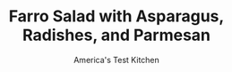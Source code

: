 ---
layout: ../../layouts/MarkdownPostLayout.astro
title: Farro Salad with Asparagus, Radishes, and Parmesan
author: America's Test Kitchen
pubDate: 2023-03-15
description: "Central Italy’s popular grain is worthy of a place at your table."
image_url: https://res.cloudinary.com/hksqkdlah/image/upload/ar_1:1,c_fill,dpr_2.0,f_auto,fl_lossy.progressive.strip_profile,g_faces:auto,q_auto:low,w_344/SFS_FarroSaladAsparagusRadishesParmesan_008_wepsvk
tags: ["Side Dishes","Main Courses","Vegetables","Grains","Salads"]
calories: 2135
protein: 8
carbohydrates: 27
fats: 15
fiber: 5
ingredients: ["1½ cups pearled, farro","2 tablespoons plus ⅓ cup, extra-virgin olive oil, divided","1 teaspoon, table salt, divided, plus salt for cooking farro","2 sprigs, fresh thyme","1 , bay leaf","1 , garlic clove, minced","3 tablespoons, lemon juice","3 tablespoons, minced shallot","1 teaspoon, Dijon mustard","1⁄2 teaspoon, pepper","12 ounces, asparagus, sliced thin on bias","1⁄4 cup, chopped fresh mint","3 tablespoons chopped, fresh dill","5 , radishes trimmed, halved, and sliced thin","3 ounces (3 cups), baby arugula","2 ounces, Parmesan cheese, shaved with vegetable peeler, divided"]
serves: 8
time: "1 hour, plus 30 minutes cooling"
instructions: ["Combine farro and 1 tablespoon oil in large saucepan. Cook over medium-high heat, stirring frequently, until farro is fragrant and just starting to darken in color, about 6 minutes.","Add 2 quarts water, 1 tablespoon salt, thyme sprigs, and bay leaf. Bring to boil over high heat. Reduce heat to medium and simmer until grains are tender with slight chew, 10 to 20 minutes. Drain well. Discard thyme sprigs and bay leaf.","Return farro to saucepan. Stir in garlic, 1/4 teaspoon salt, and 1 tablespoon oil. Let farro cool completely, about 30 minutes.","Whisk lemon juice, shallot, mustard, pepper, 1/2 teaspoon salt, and remaining 1/3 cup oil together in large bowl. Add asparagus, mint, and dill. Let sit for 10 minutes. Add radishes, farro, and remaining 1/4 teaspoon salt and toss until thoroughly combined. Fold in arugula and half of Parmesan. Season with salt and pepper to taste. Sprinkle with remaining Parmesan. Serve."]
nutrition: ["309 mg Potassium, K","215 mg Phosphorus, P","134 mg Calcium, Ca","3 mg Iron, Fe","63 mg Magnesium, Mg","287 mg Sodium, Na","1 mg Zinc, Zn","15 g Total lipid (fat)","2 mg Niacin","9 g Fatty acids, total monounsaturated","1 g Fatty acids, total polyunsaturated","8 mg Vitamin C, total ascorbic acid","4 mg Cholesterol","3 g Fatty acids, total saturated","5 g Fiber, total dietary","54 µg Folate, food","3 g Sugars, total","38 µg Vitamin K (phylloquinone)","70 g Water","27 g Carbohydrate, by difference","54 µg Folate, DFE","8 g Protein","2 mg Vitamin E (alpha-tocopherol)","52 µg Vitamin A, RAE","266 kcal Energy","2135 calories"]
notes: "We developed this recipe using Bob’s Red Mill Organic Farro. You can also use whole-grain or semipearled farro here if you can find it, but note that the cooking time will be on the longer side of the range given. To use whole-grain farro, soak it for at least 8 hours or up to 12 hours and drain it thoroughly before starting with step 1. Do not use quick-cooking farro here. To cut the cooling time in step 3 in half, you can spread the farro over a rimmed baking sheet. This recipe was inspired by the Spring Salad with Asparagus Coins, Kamut, and Lemon Vinaigrette in Simply Ancient Grains (2015) by Maria Speck."
---